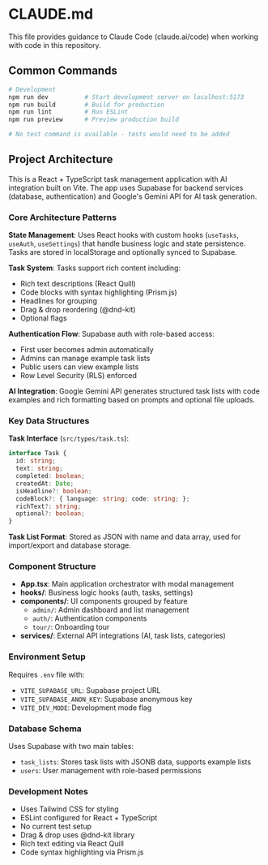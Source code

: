 # CLAUDE.md

This file provides guidance to Claude Code (claude.ai/code) when working with code in this repository.

## Common Commands

```bash
# Development
npm run dev          # Start development server on localhost:5173
npm run build        # Build for production
npm run lint         # Run ESLint
npm run preview      # Preview production build

# No test command is available - tests would need to be added
```

## Project Architecture

This is a React + TypeScript task management application with AI integration built on Vite. The app uses Supabase for backend services (database, authentication) and Google's Gemini API for AI task generation.

### Core Architecture Patterns

**State Management**: Uses React hooks with custom hooks (`useTasks`, `useAuth`, `useSettings`) that handle business logic and state persistence. Tasks are stored in localStorage and optionally synced to Supabase.

**Task System**: Tasks support rich content including:
- Rich text descriptions (React Quill)
- Code blocks with syntax highlighting (Prism.js)
- Headlines for grouping
- Drag & drop reordering (@dnd-kit)
- Optional flags

**Authentication Flow**: Supabase auth with role-based access:
- First user becomes admin automatically
- Admins can manage example task lists
- Public users can view example lists
- Row Level Security (RLS) enforced

**AI Integration**: Google Gemini API generates structured task lists with code examples and rich formatting based on prompts and optional file uploads.

### Key Data Structures

**Task Interface** (`src/types/task.ts`):
```typescript
interface Task {
  id: string;
  text: string;
  completed: boolean;
  createdAt: Date;
  isHeadline?: boolean;
  codeBlock?: { language: string; code: string; };
  richText?: string;
  optional?: boolean;
}
```

**Task List Format**: Stored as JSON with name and data array, used for import/export and database storage.

### Component Structure

- **App.tsx**: Main application orchestrator with modal management
- **hooks/**: Business logic hooks (auth, tasks, settings)
- **components/**: UI components grouped by feature
  - `admin/`: Admin dashboard and list management
  - `auth/`: Authentication components
  - `tour/`: Onboarding tour
- **services/**: External API integrations (AI, task lists, categories)

### Environment Setup

Requires `.env` file with:
- `VITE_SUPABASE_URL`: Supabase project URL
- `VITE_SUPABASE_ANON_KEY`: Supabase anonymous key
- `VITE_DEV_MODE`: Development mode flag

### Database Schema

Uses Supabase with two main tables:
- `task_lists`: Stores task lists with JSONB data, supports example lists
- `users`: User management with role-based permissions

### Development Notes

- Uses Tailwind CSS for styling
- ESLint configured for React + TypeScript
- No current test setup
- Drag & drop uses @dnd-kit library
- Rich text editing via React Quill
- Code syntax highlighting via Prism.js